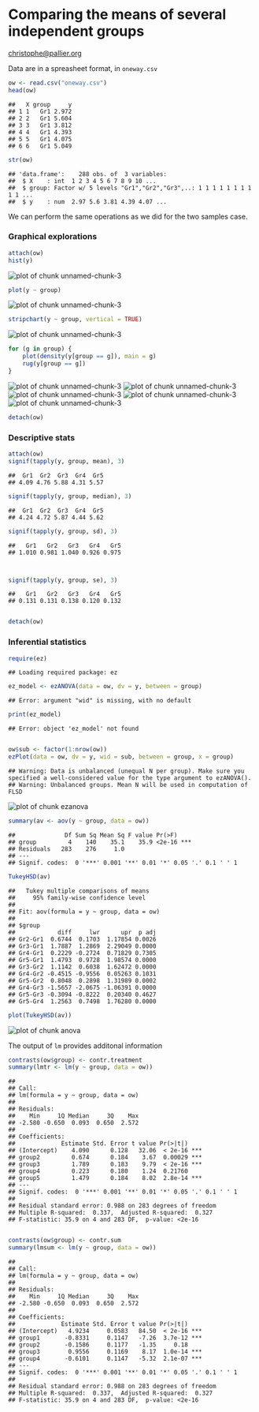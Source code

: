 Comparing the means of several independent groups
=================================================

christophe@pallier.org







Data are in a spreasheet format, in `oneway.csv`


```r
ow <- read.csv("oneway.csv")
head(ow)
```

```
##   X group     y
## 1 1   Gr1 2.972
## 2 2   Gr1 5.604
## 3 3   Gr1 3.812
## 4 4   Gr1 4.393
## 5 5   Gr1 4.075
## 6 6   Gr1 5.049
```

```r
str(ow)
```

```
## 'data.frame':	288 obs. of  3 variables:
##  $ X    : int  1 2 3 4 5 6 7 8 9 10 ...
##  $ group: Factor w/ 5 levels "Gr1","Gr2","Gr3",..: 1 1 1 1 1 1 1 1 1 1 ...
##  $ y    : num  2.97 5.6 3.81 4.39 4.07 ...
```


We can perform the same operations as we did for the two samples case.


### Graphical explorations


```r
attach(ow)
hist(y)
```

![plot of chunk unnamed-chunk-3](figure/unnamed-chunk-31.png) 

```r
plot(y ~ group)
```

![plot of chunk unnamed-chunk-3](figure/unnamed-chunk-32.png) 

```r
stripchart(y ~ group, vertical = TRUE)
```

![plot of chunk unnamed-chunk-3](figure/unnamed-chunk-33.png) 

```r
for (g in group) {
    plot(density(y[group == g]), main = g)
    rug(y[group == g])
}
```

![plot of chunk unnamed-chunk-3](figure/unnamed-chunk-34.png) ![plot of chunk unnamed-chunk-3](figure/unnamed-chunk-35.png) ![plot of chunk unnamed-chunk-3](figure/unnamed-chunk-36.png) ![plot of chunk unnamed-chunk-3](figure/unnamed-chunk-37.png) ![plot of chunk unnamed-chunk-3](figure/unnamed-chunk-38.png) 

```r
detach(ow)
```


### Descriptive stats


```r
attach(ow)
signif(tapply(y, group, mean), 3)
```

```
##  Gr1  Gr2  Gr3  Gr4  Gr5 
## 4.09 4.76 5.88 4.31 5.57
```

```r
signif(tapply(y, group, median), 3)
```

```
##  Gr1  Gr2  Gr3  Gr4  Gr5 
## 4.24 4.72 5.87 4.44 5.62
```

```r
signif(tapply(y, group, sd), 3)
```

```
##   Gr1   Gr2   Gr3   Gr4   Gr5 
## 1.010 0.981 1.040 0.926 0.975
```

```r


signif(tapply(y, group, se), 3)
```

```
##   Gr1   Gr2   Gr3   Gr4   Gr5 
## 0.131 0.131 0.138 0.120 0.132
```

```r

detach(ow)
```


### Inferential statistics



```r
require(ez)
```

```
## Loading required package: ez
```

```r
ez_model <- ezANOVA(data = ow, dv = y, between = group)
```

```
## Error: argument "wid" is missing, with no default
```

```r
print(ez_model)
```

```
## Error: object 'ez_model' not found
```

```r

ow$sub <- factor(1:nrow(ow))
ezPlot(data = ow, dv = y, wid = sub, between = group, x = group)
```

```
## Warning: Data is unbalanced (unequal N per group). Make sure you specified a well-considered value for the type argument to ezANOVA().
## Warning: Unbalanced groups. Mean N will be used in computation of FLSD
```

![plot of chunk ezanova](figure/ezanova.png) 



```r
summary(av <- aov(y ~ group, data = ow))
```

```
##              Df Sum Sq Mean Sq F value Pr(>F)    
## group         4    140    35.1    35.9 <2e-16 ***
## Residuals   283    276     1.0                   
## ---
## Signif. codes:  0 '***' 0.001 '**' 0.01 '*' 0.05 '.' 0.1 ' ' 1
```

```r
TukeyHSD(av)
```

```
##   Tukey multiple comparisons of means
##     95% family-wise confidence level
## 
## Fit: aov(formula = y ~ group, data = ow)
## 
## $group
##            diff     lwr      upr  p adj
## Gr2-Gr1  0.6744  0.1703  1.17854 0.0026
## Gr3-Gr1  1.7887  1.2869  2.29049 0.0000
## Gr4-Gr1  0.2229 -0.2724  0.71829 0.7305
## Gr5-Gr1  1.4793  0.9728  1.98574 0.0000
## Gr3-Gr2  1.1142  0.6038  1.62472 0.0000
## Gr4-Gr2 -0.4515 -0.9556  0.05263 0.1031
## Gr5-Gr2  0.8048  0.2898  1.31989 0.0002
## Gr4-Gr3 -1.5657 -2.0675 -1.06391 0.0000
## Gr5-Gr3 -0.3094 -0.8222  0.20340 0.4627
## Gr5-Gr4  1.2563  0.7498  1.76280 0.0000
```

```r
plot(TukeyHSD(av))
```

![plot of chunk anova](figure/anova.png) 



The output of `lm` provides additonal information

```r
contrasts(ow$group) <- contr.treatment
summary(lmtr <- lm(y ~ group, data = ow))
```

```
## 
## Call:
## lm(formula = y ~ group, data = ow)
## 
## Residuals:
##    Min     1Q Median     3Q    Max 
## -2.580 -0.650  0.093  0.650  2.572 
## 
## Coefficients:
##             Estimate Std. Error t value Pr(>|t|)    
## (Intercept)    4.090      0.128   32.06  < 2e-16 ***
## group2         0.674      0.184    3.67  0.00029 ***
## group3         1.789      0.183    9.79  < 2e-16 ***
## group4         0.223      0.180    1.24  0.21760    
## group5         1.479      0.184    8.02  2.8e-14 ***
## ---
## Signif. codes:  0 '***' 0.001 '**' 0.01 '*' 0.05 '.' 0.1 ' ' 1
## 
## Residual standard error: 0.988 on 283 degrees of freedom
## Multiple R-squared:  0.337,	Adjusted R-squared:  0.327 
## F-statistic: 35.9 on 4 and 283 DF,  p-value: <2e-16
```

```r

contrasts(ow$group) <- contr.sum
summary(lmsum <- lm(y ~ group, data = ow))
```

```
## 
## Call:
## lm(formula = y ~ group, data = ow)
## 
## Residuals:
##    Min     1Q Median     3Q    Max 
## -2.580 -0.650  0.093  0.650  2.572 
## 
## Coefficients:
##             Estimate Std. Error t value Pr(>|t|)    
## (Intercept)   4.9234     0.0583   84.50  < 2e-16 ***
## group1       -0.8331     0.1147   -7.26  3.7e-12 ***
## group2       -0.1586     0.1177   -1.35     0.18    
## group3        0.9556     0.1169    8.17  1.0e-14 ***
## group4       -0.6101     0.1147   -5.32  2.1e-07 ***
## ---
## Signif. codes:  0 '***' 0.001 '**' 0.01 '*' 0.05 '.' 0.1 ' ' 1
## 
## Residual standard error: 0.988 on 283 degrees of freedom
## Multiple R-squared:  0.337,	Adjusted R-squared:  0.327 
## F-statistic: 35.9 on 4 and 283 DF,  p-value: <2e-16
```

 


 
 
